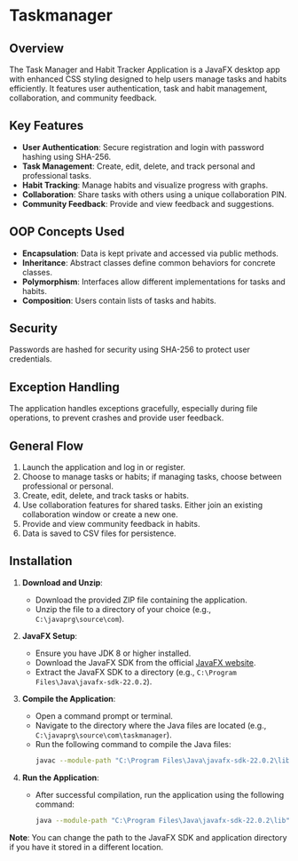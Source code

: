 # Taskmanager
## Overview

The Task Manager and Habit Tracker Application is a JavaFX desktop app with enhanced CSS styling designed to help users manage tasks and habits efficiently. It features user authentication, task and habit management, collaboration, and community feedback.

## Key Features

- **User  Authentication**: Secure registration and login with password hashing using SHA-256.
- **Task Management**: Create, edit, delete, and track personal and professional tasks.
- **Habit Tracking**: Manage habits and visualize progress with graphs.
- **Collaboration**: Share tasks with others using a unique collaboration PIN.
- **Community Feedback**: Provide and view feedback and suggestions.

## OOP Concepts Used

- **Encapsulation**: Data is kept private and accessed via public methods.
- **Inheritance**: Abstract classes define common behaviors for concrete classes.
- **Polymorphism**: Interfaces allow different implementations for tasks and habits.
- **Composition**: Users contain lists of tasks and habits.

## Security

Passwords are hashed for security using SHA-256 to protect user credentials.

## Exception Handling

The application handles exceptions gracefully, especially during file operations, to prevent crashes and provide user feedback.

## General Flow

1. Launch the application and log in or register.
2. Choose to manage tasks or habits; if managing tasks, choose between professional or personal.
3. Create, edit, delete, and track tasks or habits.
4. Use collaboration features for shared tasks. Either join an existing collaboration window or create a new one.
5. Provide and view community feedback in habits.
6. Data is saved to CSV files for persistence.

## Installation

1. **Download and Unzip**:
   - Download the provided ZIP file containing the application.
   - Unzip the file to a directory of your choice (e.g., `C:\javaprg\source\com`).

2. **JavaFX Setup**:
   - Ensure you have JDK 8 or higher installed.
   - Download the JavaFX SDK from the official [JavaFX website](https://openjfx.io/).
   - Extract the JavaFX SDK to a directory (e.g., `C:\Program Files\Java\javafx-sdk-22.0.2`).

3. **Compile the Application**:
   - Open a command prompt or terminal.
   - Navigate to the directory where the Java files are located (e.g., `C:\javaprg\source\com\taskmanager`).
   - Run the following command to compile the Java files:
     ```bash
     javac --module-path "C:\Program Files\Java\javafx-sdk-22.0.2\lib" --add-modules javafx.controls,javafx.fxml *.java
     ```

4. **Run the Application**:
   - After successful compilation, run the application using the following command:
     ```bash
     java --module-path "C:\Program Files\Java\javafx-sdk-22.0.2\lib" --add-modules javafx.controls,javafx.fxml com.taskmanager.TaskHabitManager
     ```
     
**Note**: You can change the path to the JavaFX SDK and application directory if you have it stored in a different location.
